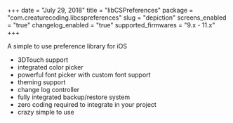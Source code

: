 +++
date = "July 29, 2018"
title = "libCSPreferences"
package = "com.creaturecoding.libcspreferences"
slug = "depiction"
screens_enabled = "true"
changelog_enabled = "true"
supported_firmwares = "9.x - 11.x"
+++

A simple to use preference library for iOS

- 3DTouch support
- integrated color picker
- powerful font picker with custom font support
- theming support
- change log controller
- fully integrated backup/restore system
- zero coding required to integrate in your project
- crazy simple to use
